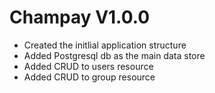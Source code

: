 # Champay V1.0.0
* Created the initlial application structure
* Added Postgresql db as the main data store
* Added CRUD to users resource
* Added CRUD to group resource
